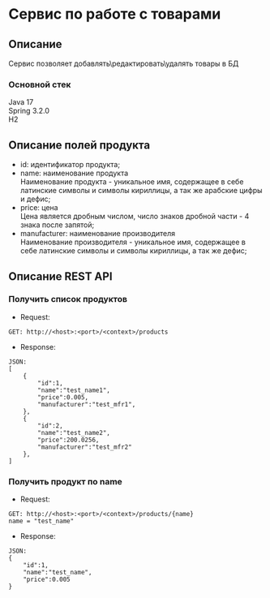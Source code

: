 # Сервис по работе с товарами

## Описание
Сервис позволяет добавлять\редактировать\удалять товары в БД

### Основной стек
Java 17   
Spring 3.2.0   
H2

## Описание полей продукта
- id: идентификатор продукта;
- name: наименование продукта   
Наименование продукта - уникальное имя, содержащее в себе латинские символы и символы кириллицы, а так же арабские цифры и дефис;
- price: цена   
Цена является дробным числом, число знаков дробной части - 4 знака после запятой;
- manufacturer: наименование производителя   
Наименование производителя - уникальное имя, содержащее в себе латинские символы и символы кириллицы, а так же дефис;

## Описание REST API
### Получить список продуктов
- Request:   
```
GET: http://<host>:<port>/<context>/products
```
- Response:    
```
JSON:
[
    {
        "id":1,
        "name":"test_name1",
        "price":0.005,
        "manufacturer":"test_mfr1",
    },
    {
        "id":2,
        "name":"test_name2",
        "price":200.0256,
        "manufacturer":"test_mfr2"
    },
]
```
### Получить продукт по name
- Request:
```
GET: http://<host>:<port>/<context>/products/{name}   
name = "test_name"
```
- Response:
```
JSON:
{
    "id":1,
    "name":"test_name",
    "price":0.005
}
```
